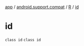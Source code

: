 [app](../../../index.md) / [android.support.compat](../../index.md) / [R](../index.md) / [id](.)

# id

`class id`
`class id`